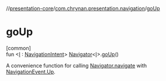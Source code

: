 //[presentation-core](../../index.md)/[com.chrynan.presentation.navigation](index.md)/[goUp](go-up.md)

# goUp

[common]\
fun &lt;[I](go-up.md) : [NavigationIntent](-navigation-intent/index.md)&gt; [Navigator](-navigator/index.md)&lt;[I](go-up.md)&gt;.[goUp](go-up.md)()

A convenience function for calling [Navigator.navigate](-navigator/navigate.md) with [NavigationEvent.Up](-navigation-event/-up/index.md).
